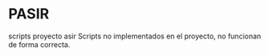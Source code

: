 # PASIR
scripts proyecto asir
Scripts no implementados en el proyecto, no funcionan de forma correcta.
